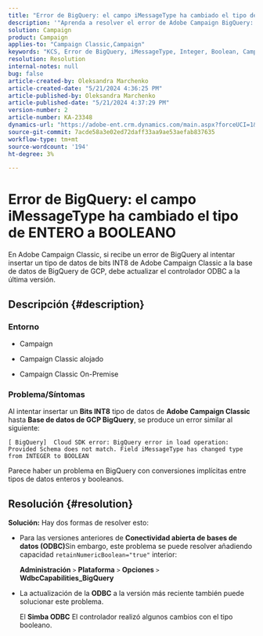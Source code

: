 ```yaml
---
title: "Error de BigQuery: el campo iMessageType ha cambiado el tipo de ENTERO a BOOLEANO"
description: '"Aprenda a resolver el error de Adobe Campaign BigQuery: el campo iMessageType ha cambiado el tipo de ENTERO a BOOLEANO".'
solution: Campaign
product: Campaign
applies-to: "Campaign Classic,Campaign"
keywords: "KCS, Error de BigQuery, iMessageType, Integer, Boolean, Campaign, Campaign Classic"
resolution: Resolution
internal-notes: null
bug: false
article-created-by: Oleksandra Marchenko
article-created-date: "5/21/2024 4:36:25 PM"
article-published-by: Oleksandra Marchenko
article-published-date: "5/21/2024 4:37:29 PM"
version-number: 2
article-number: KA-23348
dynamics-url: "https://adobe-ent.crm.dynamics.com/main.aspx?forceUCI=1&pagetype=entityrecord&etn=knowledgearticle&id=68d9c942-9017-ef11-9f8a-6045bd006b25"
source-git-commit: 7acde58a3e02ed72daff33aa9ae53aefab837635
workflow-type: tm+mt
source-wordcount: '194'
ht-degree: 3%

---
```


# Error de BigQuery: el campo iMessageType ha cambiado el tipo de ENTERO a BOOLEANO


En Adobe Campaign Classic, si recibe un error de BigQuery al intentar insertar un tipo de datos de bits INT8 de Adobe Campaign Classic a la base de datos de BigQuery de GCP, debe actualizar el controlador ODBC a la última versión.

## Descripción {#description}


### <b>Entorno</b>

- Campaign


- Campaign Classic alojado


- Campaign Classic On-Premise




### <b>Problema/Síntomas</b>

Al intentar insertar un <b>Bits INT8</b> tipo de datos de <b>Adobe Campaign Classic</b> hasta <b>Base de datos de GCP BigQuery</b>, se produce un error similar al siguiente:


```
[ BigQuery]  Cloud SDK error: BigQuery error in load operation: Provided Schema does not match. Field iMessageType has changed type from INTEGER to BOOLEAN
```




Parece haber un problema en BigQuery con conversiones implícitas entre tipos de datos enteros y booleanos.




## Resolución {#resolution}

<b>Solución:</b>
Hay dos formas de resolver esto:

- Para las versiones anteriores de <b>Conectividad abierta de bases de datos (ODBC)</b>Sin embargo, este problema se puede resolver añadiendo capacidad `retainNumericBoolean="true"` interior:



  <b>Administración</b> `>`  <b>Plataforma</b> `>`  <b>Opciones</b> `>`  <b>WdbcCapabilities_BigQuery</b>


- La actualización de la <b>ODBC</b> a la versión más reciente también puede solucionar este problema.



  El <b>Simba ODBC</b> El controlador realizó algunos cambios con el tipo booleano.

